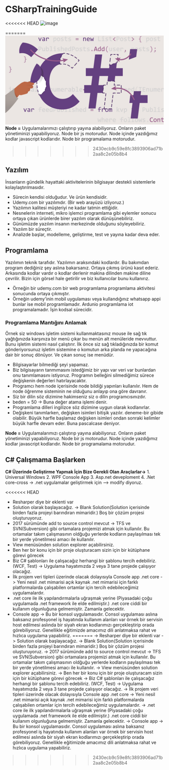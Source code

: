 # CSharpTrainingGuide
<<<<<<< HEAD
![image](https://github.com/mkdemir/CSharpTrainingGuide/blob/main/banner.jpg?raw=true "CSharp Image")


=======
![alt text](https://github.com/mkdemir/CSharpTrainingGuide/blob/main/banner.jpeg?raw=true)
**Node =**  Uygulamalarımızı çalıştırıp yayına alabiliyoruz. Onların paket yönetiminizi yapabiliyoruz. Node bir js motorudur. Node içinde yazdığımız kodlar javascript kodlarıdır. Node bir programalama motorudur.
>>>>>>> 2430ecb9c59e8fc3893906ad71b2aa8c2e05b8b4
## Yazılım
İnsanların gündelik hayattaki aktivitelerinin bilgisayar destekli sistemlerle kolaylaştırılmasıdır.
* Sürecin kendisi olduğudur. Ve ürün kendisidir.
* Udemy.com bir yazılımdır. (Bir web arayüzü izliyoruz.)
* Yazılımın kalitesi müşteriyi ne kadar tatmin ettiğidir.
* Nesnelerin interneti, mikro işlemci programlama gibi eylemler sonucu ortaya çıkan ürünlerde birer yazılım olarak dünüşünebiliriz.
* Günümüzde yazılım insanın merkezinde olduğunu söyleyebiliriz.
* Yazılım bir süreçtir.
* Analizde başlar, modelleme, geliştirme, test ve yayına kadar deva eder.

## Programlama 
Yazılımın teknik tarafıdır. Yazılımın araksındaki kodlardır. Bu bakımdan program dediğiniz şey aslına bakarsanız. Ortaya çıkmış ürünü kasıt ederiz. Arkasında kodlar vardır o kodlar derlenir makina dilinden makine diline çevrilir. Bizin için görsel hale getirilir ve biz kullanıcılar bunu kullanırız.
* Örneğin bir udemy.com bir web programlama programlama aktivitesi sonucunda ortaya çıkmıştır.
* Örneğin udemy'inin mobil uygulaması veya kullandığınız whatsapp appi bunlar ise mobil programlamadır. Ardunio programlama iot programalamadır. İşin kodsal sürecidir.

### Programlama Mantığını Anlamak 
Örnek siz windows işletim sistemi kullanmaktasınız mouse ile sağ tık yağtığınızda karşınıza bir menü çıkar bu menün alt menüleride mevvuttur. Bunu işletim sistemi nasıl çalıştırır. İlk önce siz sağ tıkladığınızda bir komut gönderiyorsunuz işletim sistemine o komutun arka planda  ne yapacağına dair bir sonuç dönüyor. Ve çıkan sonuç ise menüdür.
* Bilgisayarlar bilmediği şeyi yapamaz.
* Biz bilgisayarın tanmımasını istedğimiz bir yapı var veri var bunlardan onu tanımlamasını istiyoruz. Programın belleğini silmediğimiz sürece değişkenin değerleri hatırlayacaktır.
* Programcı hem node içerisinde node bildiği yapınları kullanılır. Hem de node öğrenme sisteminin  ne olduğunu anlayıp ona göre davranır.
* Siz bir dilin söz dizimine hakimseniz siz o dilin programcısınızdır.
*  beden = 50 -> Buna değer atama işlemi denir. 
* Programlama dilleri ingilizce söz dizimine uygun olarak kodlanırlar.
* Değişkeni tanımlarken, değişken isimleri bitişik yazılır. deneme-bir gibide olabilir. Büyük harfle başlamaz değişken isimleri ondan sonraki kelimler büyük harfle devam eder. Buna pascalcase deniyor.

**Node =**  Uygulamalarımızı çalıştırıp yayına alabiliyoruz. Onların paket yönetiminizi yapabiliyoruz. Node bir js motorudur. Node içinde yazdığımız kodlar javascript kodlarıdır. Node bir programalama motorudur.

## C# Çalışmama Başlarken 
**C# Üzerinde Geliştirme Yapmak İçin Bize Gerekli Olan Araçlarlar->**
	1. Universal Windows
	2. WPF Console App 
	3. Asp.net deveploment 
	4. .Net core-cross -> .net uygulamalar geliştirmek için --> modify diyoruz.

<<<<<<< HEAD
* Resharper diye bir eklenti var 
* Solution olarak başlayacağız. -> Blank Solution(Solution içerisinde birden fazla projeyi barındıran mimaridir.) Boş bir çözüm projesi oluşturuyoruz.
* 2017 sürümünde add to source control mevcut -> TFS ve SVN(Subversion) gibi ortamalara projemizi atmak için kullanılır. Bu ortamalar takım çalışmasının oldğuğu yerlerde kodların paylaşılması tek bir yerde yönetilmesi amacı ile kullanılır.
* View menüsünden solution explorer açabilirsiniz.
* Ben her bir konu için bir proje oluşturacam sizin için bir kütüphane görevi görecek
* Biz C# şablonları ile çalışacağız herhangi bir şablonu tercih edebiliriz. (WCF, Test) -> Uygulama hayatımızda 2 veya 3 tane projede çalışıyor olacağız.
* İlk projem veri tipleri üzerinde olacak dolayısıyla  Console app .net core -> Yeni nesil .net mimarisi açık kaynak .net mimarisi için farklı platformalarda çalışabilen ortamlar için tercih edebileceğimiz uygulamalardır.
* .net core ile ilk yapılandırmalarla uğraşmak yerine (Piyasadaki çoğu uygulamada .net framework ile elde edilmiştir.) .net core ciddi bir kullanım olgunluğuna gelmemiştir. Zamanla gelecektir.
* Console app -> Bu bir konsol uygulamasıdır. Consol uygulaması aslına baksanız profesyonel iş hayatında kullanım alanları var örnek bir servisin host edilmesi aslında bir siyah ekran kodlarımızı gerçekleştirip orada görebiliyoruz. Genellikle eğitimizde amacımız dili anlatmaksa rahat ve hızlıca uygulama yapabiliriz.
=======
-> Resharper diye bir eklenti var 
-> Solution olarak başlayacağız. -> Blank Solution(Solution içerisinde birden fazla projeyi barındıran mimaridir.) Boş bir çözüm projesi oluşturuyoruz.
-> 2017 sürümünde add to source control mevcut -> TFS ve SVN(Subversion) gibi ortamalara projemizi atmak için kullanılır. Bu ortamalar takım çalışmasının oldğuğu yerlerde kodların paylaşılması tek bir yerde yönetilmesi amacı ile kullanılır.
-> View menüsünden solution explorer açabilirsiniz.
-> Ben her bir konu için bir proje oluşturacam sizin için bir kütüphane görevi görecek
-> Biz C# şablonları ile çalışacağız herhangi bir şablonu tercih edebiliriz. (WCF, Test) -> Uygulama hayatımızda 2 veya 3 tane projede çalışıyor olacağız.
-> İlk projem veri tipleri üzerinde olacak dolayısıyla  Console app .net core -> Yeni nesil .net mimarisi açık kaynak .net mimarisi için farklı platformalarda çalışabilen ortamlar için tercih edebileceğimiz uygulamalardır.
-> .net core ile ilk yapılandırmalarla uğraşmak yerine (Piyasadaki çoğu uygulamada .net framework ile elde edilmiştir.) .net core ciddi bir kullanım olgunluğuna gelmemiştir. Zamanla gelecektir.
-> Console app -> Bu bir konsol uygulamasıdır. Consol uygulaması aslına baksanız profesyonel iş hayatında kullanım alanları var örnek bir servisin host edilmesi aslında bir siyah ekran kodlarımızı gerçekleştirip orada görebiliyoruz. Genellikle eğitimizde amacımız dili anlatmaksa rahat ve hızlıca uygulama yapabiliriz.
>>>>>>> 2430ecb9c59e8fc3893906ad71b2aa8c2e05b8b4
